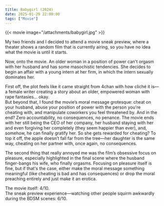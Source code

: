 ```yaml
---
title: Babygirl (2024)
date: 2025-01-29 22:00:00
tags: ["Movie"]
---
```


{{< movie image="/attachments/babygirl.jpg" >}}

My two friends and I decided to attend a movie sneak preview, where a theater shows a random film that is currently airing, so you have no idea what the movie is until it starts.  

Now, onto the movie. An older woman in a position of power can't orgasm with her husband and has some masochistic tendencies. She decides to begin an affair with a young intern at her firm, in which the intern sexually dominates her.  

First off, the plot feels like it came straight from 4chan with how cliché it is—a female writer creating a story about an older, empowered woman with rape fantasies... okay.  
But beyond that, I found the movie’s moral message grotesque: cheat on your husband, abuse your position of power with the person you're cheating with, and manipulate coworkers you feel threatened by. And in the end? Zero accountability, no consequences, no penance. The movie ends with her still being the CEO of her company, her husband staying with her and even forgiving her completely (they seem happier than ever), and, somehow, he can finally gratify her. So she gets rewarded for cheating? To top it off, the apple doesn’t fall far from the tree—her daughter is the same way, cheating on her partner with, once again, no consequences.  

The second thing that really annoyed me was the film’s obsessive focus on pleasure, especially highlighted in the final scene where the husband finger-bangs his wife, who finally orgasms. Focusing on pleasure itself is fine, but if that's the case, either make the moral message something meaningful (like cheating is bad and has consequences) or drop the moral preaching entirely and just make it an erotica.  

The movie itself: 4/10.  
The sneak preview experience—watching other people squirm awkwardly during the BDSM scenes: 6/10.  
